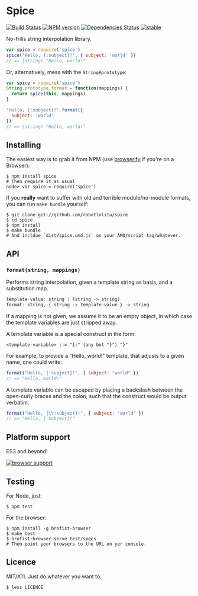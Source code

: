 Spice
=====

[![Build Status](https://secure.travis-ci.org/robotlolita/spice.png?branch=master)](https://travis-ci.org/robotlolita/spice)
[![NPM version](https://badge.fury.io/js/spice.png)](http://badge.fury.io/js/spice)
[![Dependencies Status](https://david-dm.org/robotlolita/spice.png)](https://david-dm.org/robotlolita/spice)
[![stable](http://hughsk.github.io/stability-badges/dist/stable.svg)](http://github.com/hughsk/stability-badges)


No-frills string interpolation library.

```js
var spice = require('spice')
spice('Hello, {:subject}!', { subject: 'world' })
// => (string) "Hello, world!"
```

Or, alternatively, mess with the `String#prototype`:

```js
var spice = require('spice')
String.prototype.format = function(mappings) {
  return spice(this, mappings)
}

'Hello, {:subject}!'.format({
  subject: 'world'
})
// => (string) "Hello, world!"
```


## Installing

The easiest way is to grab it from NPM (use [browserify][] if you're on a
Browser):

    $ npm install spice
    # Then require it as usual
    node> var spice = require('spice')
    
If you **really** want to suffer with old and terrible module/no-module
formats, you can run `make bundle` yourself:

    $ git clone git://github.com/robotlolita/spice
    $ cd spice
    $ npm install
    $ make bundle
    # And incldue `dist/spice.umd.js` on your AMD/script tag/whatever.


[browserify]: https://github.com/substack/node-browserify

## API

### `format(string, mappings)`

Performs string interpolation, given a template string as basis, and a
substitution map.

```hs
template-value: string | (string -> string)
format: string, { string -> template-value } -> string
```

If a mapping is not given, we assume it to be an empty object, in which case
the template variables are just stripped away.

A template variable is a special construct in the form:

    <template-variable> ::= "{:" (any but "}") "}"
    
For example, to provide a "Hello, world!" template, that adjusts to a given
name, one could write:

```js
format("Hello, {:subject}!", { subject: "world" })
// => "Hello, world!"
```

A template variable can be escaped by placing a backslash between the
open-curly braces and the colon, such that the construct would be output
verbatim:

```js
format("Hello, {\\:subject}!", { subject: "world" })
// => "Hello, {:subject}!"
```


## Platform support

ES3 and beyond!

[![browser support](https://ci.testling.com/robotlolita/spice.png)](http://ci.testling.com/robotlolita/spice)


## Testing

For Node, just:

    $ npm test
    
    
For the browser:

    $ npm install -g brofist-browser
    $ make test
    $ brofist-browser serve test/specs
    # Then point your browsers to the URL on yer console.
    

## Licence

MIT/X11. Just do whatever you want to.

    $ less LICENCE
